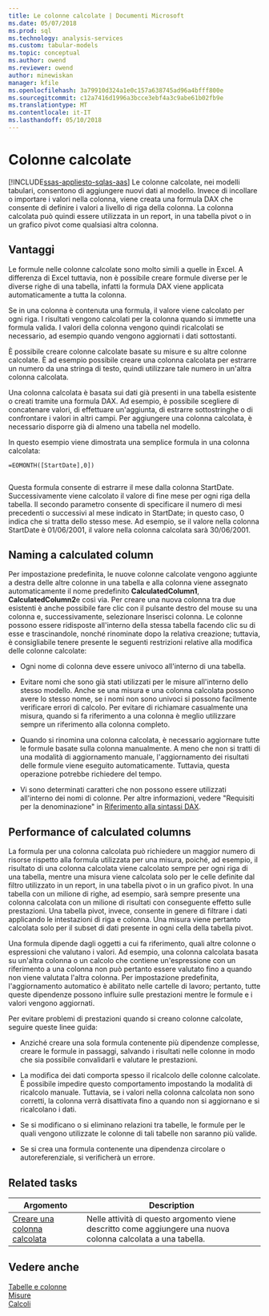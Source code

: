 ```yaml
---
title: Le colonne calcolate | Documenti Microsoft
ms.date: 05/07/2018
ms.prod: sql
ms.technology: analysis-services
ms.custom: tabular-models
ms.topic: conceptual
ms.author: owend
ms.reviewer: owend
author: minewiskan
manager: kfile
ms.openlocfilehash: 3a79910d324a1e0c157a638745ad96a4bfff800e
ms.sourcegitcommit: c12a7416d1996a3bcce3ebf4a3c9abe61b02fb9e
ms.translationtype: MT
ms.contentlocale: it-IT
ms.lasthandoff: 05/10/2018
---
```

# <a name="calculated-columns"></a>Colonne calcolate
[!INCLUDE[ssas-appliesto-sqlas-aas](../../includes/ssas-appliesto-sqlas-aas.md)]
  Le colonne calcolate, nei modelli tabulari, consentono di aggiungere nuovi dati al modello. Invece di incollare o importare i valori nella colonna, viene creata una formula DAX che consente di definire i valori a livello di riga della colonna. La colonna calcolata può quindi essere utilizzata in un report, in una tabella pivot o in un grafico pivot come qualsiasi altra colonna.  
 
  
  
##  <a name="bkmk_understanding"></a> Vantaggi  
 Le formule nelle colonne calcolate sono molto simili a quelle in Excel. A differenza di Excel tuttavia, non è possibile creare formule diverse per le diverse righe di una tabella, infatti la formula DAX viene applicata automaticamente a tutta la colonna.  
  
 Se in una colonna è contenuta una formula, il valore viene calcolato per ogni riga. I risultati vengono calcolati per la colonna quando si immette una formula valida. I valori della colonna vengono quindi ricalcolati se necessario, ad esempio quando vengono aggiornati i dati sottostanti.  
  
 È possibile creare colonne calcolate basate su misure e su altre colonne calcolate. È ad esempio possibile creare una colonna calcolata per estrarre un numero da una stringa di testo, quindi utilizzare tale numero in un'altra colonna calcolata.  
  
 Una colonna calcolata è basata sui dati già presenti in una tabella esistente o creati tramite una formula DAX. Ad esempio, è possibile scegliere di concatenare valori, di effettuare un'aggiunta, di estrarre sottostringhe o di confrontare i valori in altri campi. Per aggiungere una colonna calcolata, è necessario disporre già di almeno una tabella nel modello.  
  
 In questo esempio viene dimostrata una semplice formula in una colonna calcolata:  
  
```  
=EOMONTH([StartDate],0])  
  
```  
  
 Questa formula consente di estrarre il mese dalla colonna StartDate. Successivamente viene calcolato il valore di fine mese per ogni riga della tabella. Il secondo parametro consente di specificare il numero di mesi precedenti o successivi al mese indicato in StartDate; in questo caso, 0 indica che si tratta dello stesso mese. Ad esempio, se il valore nella colonna StartDate è 01/06/2001, il valore nella colonna calcolata sarà 30/06/2001.  
  
##  <a name="bkmk_naming"></a> Naming a calculated column  
 Per impostazione predefinita, le nuove colonne calcolate vengono aggiunte a destra delle altre colonne in una tabella e alla colonna viene assegnato automaticamente il nome predefinito **CalculatedColumn1**, **CalculatedColumn2**e così via. Per creare una nuova colonna tra due esistenti è anche possibile fare clic con il pulsante destro del mouse su una colonna e, successivamente, selezionare Inserisci colonna. Le colonne possono essere ridisposte all'interno della stessa tabella facendo clic su di esse e trascinandole, nonché rinominate dopo la relativa creazione; tuttavia, è consigliabile tenere presente le seguenti restrizioni relative alla modifica delle colonne calcolate:  
  
-   Ogni nome di colonna deve essere univoco all'interno di una tabella.  
  
-   Evitare nomi che sono già stati utilizzati per le misure all'interno dello stesso modello. Anche se una misura e una colonna calcolata possono avere lo stesso nome, se i nomi non sono univoci si possono facilmente verificare errori di calcolo. Per evitare di richiamare casualmente una misura, quando si fa riferimento a una colonna è meglio utilizzare sempre un riferimento alla colonna completo.  
  
-   Quando si rinomina una colonna calcolata, è necessario aggiornare tutte le formule basate sulla colonna manualmente. A meno che non si tratti di una modalità di aggiornamento manuale, l'aggiornamento dei risultati delle formule viene eseguito automaticamente. Tuttavia, questa operazione potrebbe richiedere del tempo.  
  
-   Vi sono determinati caratteri che non possono essere utilizzati all'interno dei nomi di colonne. Per altre informazioni, vedere "Requisiti per la denominazione" in [Riferimento alla sintassi DAX](http://msdn.microsoft.com/en-us/098630f4-7d1d-467e-976c-99b2279430d5).  
  
##  <a name="bkmk_perf"></a> Performance of calculated columns  
 La formula per una colonna calcolata può richiedere un maggior numero di risorse rispetto alla formula utilizzata per una misura, poiché, ad esempio, il risultato di una colonna calcolata viene calcolato sempre per ogni riga di una tabella, mentre una misura viene calcolata solo per le celle definite dal filtro utilizzato in un report, in una tabella pivot o in un grafico pivot. In una tabella con un milione di righe, ad esempio, sarà sempre presente una colonna calcolata con un milione di risultati con conseguente effetto sulle prestazioni. Una tabella pivot, invece, consente in genere di filtrare i dati applicando le intestazioni di riga e colonna. Una misura viene pertanto calcolata solo per il subset di dati presente in ogni cella della tabella pivot.  
  
 Una formula dipende dagli oggetti a cui fa riferimento, quali altre colonne o espressioni che valutano i valori. Ad esempio, una colonna calcolata basata su un'altra colonna o un calcolo che contiene un'espressione con un riferimento a una colonna non può pertanto essere valutato fino a quando non viene valutata l'altra colonna. Per impostazione predefinita, l'aggiornamento automatico è abilitato nelle cartelle di lavoro; pertanto, tutte queste dipendenze possono influire sulle prestazioni mentre le formule e i valori vengono aggiornati.  
  
 Per evitare problemi di prestazioni quando si creano colonne calcolate, seguire queste linee guida:  
  
-   Anziché creare una sola formula contenente più dipendenze complesse, creare le formule in passaggi, salvando i risultati nelle colonne in modo che sia possibile convalidarli e valutare le prestazioni.  
  
-   La modifica dei dati comporta spesso il ricalcolo delle colonne calcolate. È possibile impedire questo comportamento impostando la modalità di ricalcolo manuale. Tuttavia, se i valori nella colonna calcolata non sono corretti, la colonna verrà disattivata fino a quando non si aggiornano e si ricalcolano i dati.  
  
-   Se si modificano o si eliminano relazioni tra tabelle, le formule per le quali vengono utilizzate le colonne di tali tabelle non saranno più valide.  
  
-   Se si crea una formula contenente una dipendenza circolare o autoreferenziale, si verificherà un errore.  
  
##  <a name="bkmk_rel_tasks"></a> Related tasks  
  
|Argomento|Description|  
|-----------|-----------------|  
|[Creare una colonna calcolata](../../analysis-services/tabular-models/ssas-calculated-columns-create-a-calculated-column.md)|Nelle attività di questo argomento viene descritto come aggiungere una nuova colonna calcolata a una tabella.|  
  
## <a name="see-also"></a>Vedere anche  
 [Tabelle e colonne](../../analysis-services/tabular-models/tables-and-columns-ssas-tabular.md)   
 [Misure](../../analysis-services/tabular-models/measures-ssas-tabular.md)   
 [Calcoli](../../analysis-services/tabular-models/calculations-ssas-tabular.md)  
  
  
